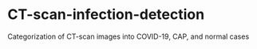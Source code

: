 # CT-scan-infection-detection
Categorization of CT-scan images into COVID-19, CAP, and normal cases
